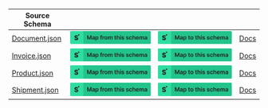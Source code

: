 | Source Schema                                                                                            |                                                                                                                                                                                                                                                                                             |                                                                                                                                                                                                                                                                                       |                                                            |
| -------------------------------------------------------------------------------------------------------- | ------------------------------------------------------------------------------------------------------------------------------------------------------------------------------------------------------------------------------------------------------------------------------------------- | ------------------------------------------------------------------------------------------------------------------------------------------------------------------------------------------------------------------------------------------------------------------------------------- | ---------------------------------------------------------- |
| [Document.json](https://raw.githubusercontent.com/Stedi/registry/main/schemas/flexport/v2/Document.json) | [![Map from this schema](/images/MapFromThisSchema.svg)](https://stedi.com/app/mappings/import?name=Mapping%20from%20Flexport's%20Document%20schema&referrer=registry-repo&source_json_schema=https://raw.githubusercontent.com/Stedi/registry/main/schemas/flexport/v2/Document.json) | [![Map to this schema](/images/MapToThisSchema.svg)](https://stedi.com/app/mappings/import?name=Mapping%20to%20Flexport's%20Document%20schema&referrer=registry-repo&target_json_schema=https://raw.githubusercontent.com/Stedi/registry/main/schemas/flexport/v2/Document.json) | [Docs](https://apidocs.flexport.com/v2/reference/Document) |
| [Invoice.json](https://raw.githubusercontent.com/Stedi/registry/main/schemas/flexport/v2/Invoice.json)   | [![Map from this schema](/images/MapFromThisSchema.svg)](https://stedi.com/app/mappings/import?name=Mapping%20from%20Flexport's%20Invoice%20schema&referrer=registry-repo&source_json_schema=https://raw.githubusercontent.com/Stedi/registry/main/schemas/flexport/v2/Invoice.json)   | [![Map to this schema](/images/MapToThisSchema.svg)](https://stedi.com/app/mappings/import?name=Mapping%20to%20Flexport's%20Invoice%20schema&referrer=registry-repo&target_json_schema=https://raw.githubusercontent.com/Stedi/registry/main/schemas/flexport/v2/Invoice.json)   | [Docs](https://apidocs.flexport.com/v2/reference/Invoice)  |
| [Product.json](https://raw.githubusercontent.com/Stedi/registry/main/schemas/flexport/v2/Product.json)   | [![Map from this schema](/images/MapFromThisSchema.svg)](https://stedi.com/app/mappings/import?name=Mapping%20from%20Flexport's%20Product%20schema&referrer=registry-repo&source_json_schema=https://raw.githubusercontent.com/Stedi/registry/main/schemas/flexport/v2/Product.json)   | [![Map to this schema](/images/MapToThisSchema.svg)](https://stedi.com/app/mappings/import?name=Mapping%20to%20Flexport's%20Product%20schema&referrer=registry-repo&target_json_schema=https://raw.githubusercontent.com/Stedi/registry/main/schemas/flexport/v2/Product.json)   | [Docs](https://apidocs.flexport.com/v2/reference/Product)  |
| [Shipment.json](https://raw.githubusercontent.com/Stedi/registry/main/schemas/flexport/v2/Shipment.json) | [![Map from this schema](/images/MapFromThisSchema.svg)](https://stedi.com/app/mappings/import?name=Mapping%20from%20Flexport's%20Shipment%20schema&referrer=registry-repo&source_json_schema=https://raw.githubusercontent.com/Stedi/registry/main/schemas/flexport/v2/Shipment.json) | [![Map to this schema](/images/MapToThisSchema.svg)](https://stedi.com/app/mappings/import?name=Mapping%20to%20Flexport's%20Shipment%20schema&referrer=registry-repo&target_json_schema=https://raw.githubusercontent.com/Stedi/registry/main/schemas/flexport/v2/Shipment.json) | [Docs](https://apidocs.flexport.com/v2/reference/Shipment) |
